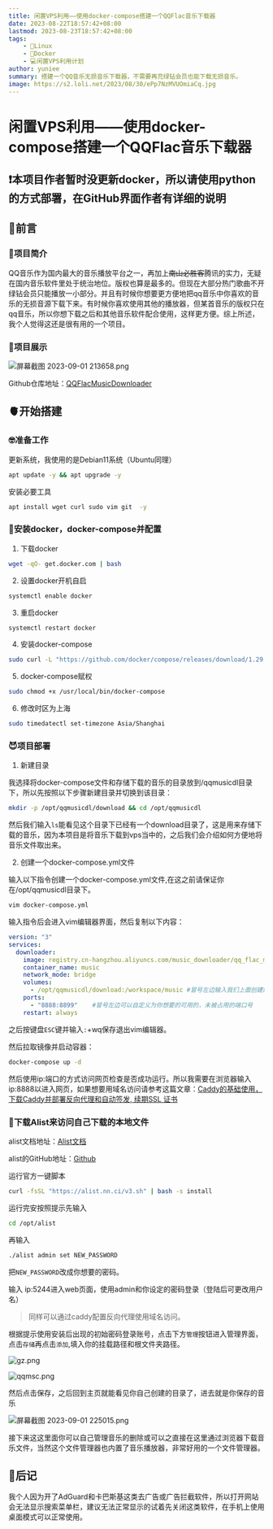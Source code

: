 ```yaml
---
title: 闲置VPS利用——使用docker-compose搭建一个QQFlac音乐下载器
date: 2023-08-22T18:57:42+08:00
lastmod: 2023-08-23T18:57:42+08:00
tags: 
    - 🐘Linux
    - 🐋Docker
    - 💻闲置VPS利用计划
author: yuniee
summary: 搭建一个QQ音乐无损音乐下载器，不需要再充绿钻会员也能下载无损音乐。
image: https://s2.loli.net/2023/08/30/ePp7NzMVUOmiaCq.jpg
---
```


# 闲置VPS利用——使用docker-compose搭建一个QQFlac音乐下载器
## ❗本项目作者暂时没更新docker，所以请使用python的方式部署，在GitHub界面作者有详细的说明
<InArticleAdsense
    data-ad-client="ca-pub-5818850638223663"
    data-ad-slot="1327307385">
</InArticleAdsense>

## 🦬前言

### 🥸项目简介

QQ音乐作为国内最大的音乐播放平台之一，再加上~~南山必胜客~~腾讯的实力，无疑在国内音乐软件里处于统治地位。版权也算是最多的。但现在大部分热门歌曲不开绿钻会员只能播放一小部分。并且有时候你想要更方便地把qq音乐中你喜欢的音乐的无损音源下载下来。有时候你喜欢使用其他的播放器，但某首音乐的版权只在qq音乐，所以你想下载之后和其他音乐软件配合使用，这样更方便。综上所述，我个人觉得这还是很有用的一个项目。

### 🐧项目展示

![屏幕截图 2023-09-01 213658.png](https://s2.loli.net/2023/09/01/8z7t6GbKXVESasZ.png)

Github仓库地址：[QQFlacMusicDownloader](https://github.com/QiuChenlyOpenSource/QQFlacMusicDownloader)



## 🫀开始搭建

### 🤓准备工作

更新系统，我使用的是Debian11系统（Ubuntu同理）

```bash
apt update -y && apt upgrade -y
```

安装必要工具

```bash
apt install wget curl sudo vim git  -y
```

### 🐋安装docker，docker-compose并配置

1. 下载docker   

```bash
wget -qO- get.docker.com | bash
```

2. 设置docker开机自启

```bash
systemctl enable docker
```

3. 重启docker

```bash
systemctl restart docker
```

4. 安装docker-compose

```bash
sudo curl -L "https://github.com/docker/compose/releases/download/1.29.2/docker-compose-$(uname -s)-$(uname -m)" -o /usr/local/bin/docker-compose
```

5. docker-compose赋权

```bash
sudo chmod +x /usr/local/bin/docker-compose
```

6. 修改时区为上海

```bash
sudo timedatectl set-timezone Asia/Shanghai
```

### 😈项目部署

1. 新建目录

我选择将docker-compose文件和存储下载的音乐的目录放到/qqmusicdl目录下，所以先按照以下步骤新建目录并切换到该目录：

```bash
mkdir -p /opt/qqmusicdl/download && cd /opt/qqmusicdl
```

然后我们输入`ls`能看见这个目录下已经有一个download目录了，这是用来存储下载的音乐，因为本项目是将音乐下载到vps当中的，之后我们会介绍如何方便地将音乐文件取出来。

2. 创建一个docker-compose.yml文件

输入以下指令创建一个docker-compose.yml文件,在这之前请保证你在/opt/qqmusicdl目录下。

```bash
vim docker-compose.yml
```

输入指令后会进入vim编辑器界面，然后复制以下内容：

```yaml
version: "3"
services:
  downloader:
    image: registry.cn-hangzhou.aliyuncs.com/music_downloader/qq_flac_music_downloader
    container_name: music
    network_mode: bridge
    volumes:
      - /opt/qqmusicdl/download:/workspace/music #冒号左边输入我们上面创建的download目录，你可以改成你想要保存的位置
    ports:
      - "8888:8899"    #冒号左边可以自定义为你想要的可用的，未被占用的端口号
    restart: always
```

之后按键盘`ESC`键并输入`:`+wq保存退出vim编辑器。

然后拉取镜像并启动容器：

```bash
docker-compose up -d
```

然后使用ip:端口的方式访问网页检查是否成功运行。所以我需要在浏览器输入ip:8888以进入网页，如果想要用域名访问请参考这篇文章：[Caddy的基础使用，下载Caddy并部署反向代理和自动签发, 续期SSL 证书](https://www.yunieebk.com/2023/07/30/caddy%E7%9A%84%E5%9F%BA%E7%A1%80%E4%BD%BF%E7%94%A8%EF%BC%8C%E4%B8%8B%E8%BD%BDcaddy%E5%B9%B6%E9%83%A8%E7%BD%B2%E5%8F%8D%E5%90%91%E4%BB%A3%E7%90%86%E5%92%8C%E8%87%AA%E5%8A%A8%E7%AD%BE%E5%8F%91-%E7%BB%AD%E6%9C%9Fssl-%E8%AF%81%E4%B9%A6/)



### 👻下载Alist来访问自己下载的本地文件

alist文档地址：[Alist文档](https://alist.nn.ci/zh/)

alist的GitHub地址：[Github](https://github.com/alist-org/alist)

运行官方一键脚本

```bash
curl -fsSL "https://alist.nn.ci/v3.sh" | bash -s install
```

运行完安按照提示先输入

```bash
cd /opt/alist
```

再输入

```bash
./alist admin set NEW_PASSWORD
```

把`NEW_PASSWORD`改成你想要的密码。

输入 ip:5244进入web页面，使用admin和你设定的密码登录（登陆后可更改用户名）

> 同样可以通过caddy配置反向代理使用域名访问。

根据提示使用安装后出现的初始密码登录账号，点击下方`管理`按钮进入管理界面，点击`存储`再点击`添加`,填入你的挂载路径和根文件夹路径。

![gz.png](https://s2.loli.net/2023/09/01/nr3Kas1GUIlHMCL.png)



![qqmsc.png](https://s2.loli.net/2023/09/01/N71a6ibCfLTgYhq.png)

然后点击保存，之后回到主页就能看见你自己创建的目录了，进去就是你保存的音乐

![屏幕截图 2023-09-01 225015.png](https://s2.loli.net/2023/09/01/WIQMblZuKj8vYoq.png)

接下来这这里面你可以自己管理音乐的删除或可以之直接在这里通过浏览器下载音乐文件，当然这个文件管理器也内置了音乐播放器，非常好用的一个文件管理器。

## 🐇后记

我个人因为开了AdGuard和卡巴斯基这类去广告或广告拦截软件，所以打开网站会无法显示搜索菜单栏，建议无法正常显示的试着先关闭这类软件，在手机上使用桌面模式可以正常使用。
